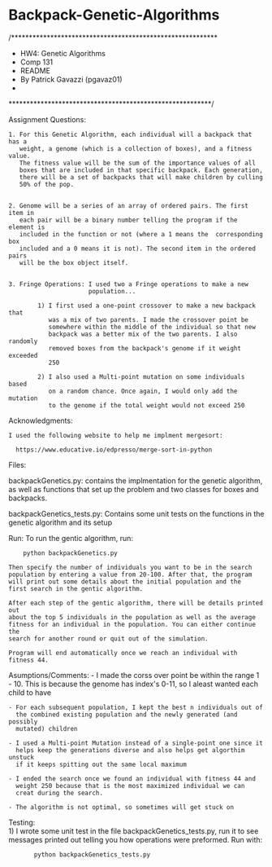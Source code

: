 # Backpack-Genetic-Algorithms
/**********************************************************
* HW4: Genetic Algorithms
* Comp 131
* README
* By Patrick Gavazzi (pgavaz01)
*
*********************************************************/


Assignment Questions:

    1. For this Genetic Algorithm, each individual will a backpack that has a
       weight, a genome (which is a collection of boxes), and a fitness value.
       The fitness value will be the sum of the importance values of all 
       boxes that are included in that specific backpack. Each generation,
       there will be a set of backpacks that will make children by culling 
       50% of the pop.
    
    
    2. Genome will be a series of an array of ordered pairs. The first item in
       each pair will be a binary number telling the program if the element is 
       included in the function or not (where a 1 means the  corresponding box 
       included and a 0 means it is not). The second item in the ordered pairs
       will be the box object itself.
    
    
    3. Fringe Operations: I used two a Fringe operations to make a new 
                          population...
                          
            1) I first used a one-point crossover to make a new backpack that 
               was a mix of two parents. I made the crossover point be 
               somewhere within the middle of the individual so that new 
               backpack was a better mix of the two parents. I also randomly
               removed boxes from the backpack's genome if it weight exceeded 
               250
                            
            2) I also used a Multi-point mutation on some individuals based 
               on a random chance. Once again, I would only add the mutation 
               to the genome if the total weight would not exceed 250 
    
    
    
Acknowledgments:

    I used the following website to help me implment mergesort:
    
      https://www.educative.io/edpresso/merge-sort-in-python
    

Files:

  backpackGenetics.py:
    contains the implmentation for the genetic algorithm, as well as functions
    that set up the problem and two classes for boxes and backpacks.
    
  backpackGenetics_tests.py:
    Contains some unit tests on the functions in the genetic algorithm and 
    its setup





Run: 
    To run the gentic algorithm, run:
    
        python backpackGenetics.py
     
    Then specify the number of individuals you want to be in the search 
    population by entering a value from 20-100. After that, the program
    will print out some details about the initial population and the 
    first search in the gentic algorithm. 
    
    After each step of the gentic algorithm, there will be details printed out
    about the top 5 individuals in the population as well as the average 
    fitness for an individual in the population. You can either continue the 
    search for another round or quit out of the simulation.
    
    Program will end automatically once we reach an individual with fitness 44.





Asumptions/Comments:
    - I made the corss over point be within the range 1 - 10. This is because 
      the genome has index's 0-11, so I aleast wanted each child to have 
      
    - For each subsequent population, I kept the best n individuals out of
      the combined existing population and the newly generated (and possibly
      mutated) children 

    - I used a Multi-point Mutation instead of a single-point one since it
      helps keep the generations diverse and also helps get algorthim unstuck
      if it keeps spitting out the same local maximum
      
    - I ended the search once we found an individual with fitness 44 and 
      weight 250 because that is the most maximized individual we can 
      creat during the search.
      
    - The algorithm is not optimal, so sometimes will get stuck on 


Testing:  
    1) I wrote some unit test in the file backpackGenetics_tests.py, run it 
       to see messages printed out telling you how operations were preformed. 
       Run with:
       
           python backpackGenetics_tests.py
